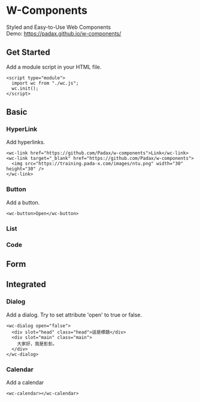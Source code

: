 # W-Components
Styled and Easy-to-Use Web Components  
Demo: https://padax.github.io/w-components/

## Get Started
Add a module script in your HTML file.
```
<script type="module">
  import wc from "./wc.js";
  wc.init();
</script>
```

## Basic

### HyperLink
Add hyperlinks.
```
<wc-link href="https://github.com/Padax/w-components">Link</wc-link>
<wc-link target="_blank" href="https://github.com/Padax/w-components">
  <img src="https://training.pada-x.com/images/ntu.png" width="30" height="30" />
</wc-link>
```

### Button
Add a button.
```
<wc-button>Open</wc-button>
```

### List

### Code

## Form

## Integrated

### Dialog
Add a dialog. Try to set attribute 'open' to true or false.
```
<wc-dialog open="false">
  <div slot="head" class="head">這是標題</div>
  <div slot="main" class="main">
    大家好，我是彭彭。
  </div>
</wc-dialog>
```

### Calendar
Add a calendar
```
<wc-calendar></wc-calendar>
```
